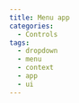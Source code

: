 ```yaml
---
title: Menu app
categories:
  - Controls
tags:
  - dropdown
  - menu
  - context
  - app
  - ui
---
```

